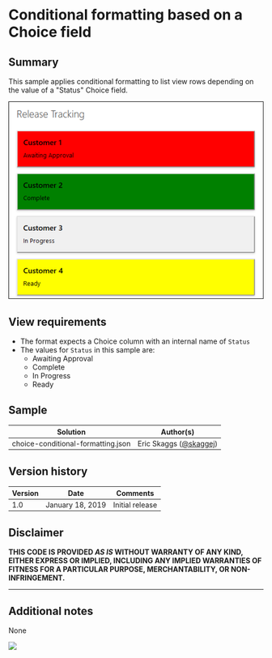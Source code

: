 # Conditional formatting based on a Choice field

## Summary

This sample applies conditional formatting to list view rows depending on the value of a "Status" Choice field.

![SharePoint list with view formatted with conditional formatting](./assets/sample01.png)

## View requirements
- The format expects a Choice column with an internal name of `Status`
- The values for `Status` in this sample are:
    - Awaiting Approval
    - Complete
    - In Progress
    - Ready

## Sample

Solution|Author(s)
--------|---------
choice-conditional-formatting.json | Eric Skaggs (<a target="_blank" href="https://twitter.com/skaggej">@skaggej</a>)

## Version history

Version | Date | Comments
------- | ---- | --------
1.0 | January 18, 2019 | Initial release

## Disclaimer

**THIS CODE IS PROVIDED *AS IS* WITHOUT WARRANTY OF ANY KIND, EITHER EXPRESS OR IMPLIED, INCLUDING ANY IMPLIED WARRANTIES OF FITNESS FOR A PARTICULAR PURPOSE, MERCHANTABILITY, OR NON-INFRINGEMENT.**

---

## Additional notes
None

<img src="https://pnptelemetry.azurewebsites.net/sp-dev-list-formatting/view-samples/choice-conditional-format" />